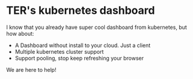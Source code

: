# TER's kubernetes dashboard

I know that you already have super cool dashboard from kubernetes, but how about:

* A Dashboard without install to your cloud. Just a client
* Multiple kubernetes cluster support
* Support pooling, stop keep refreshing your browser

We are here to help!